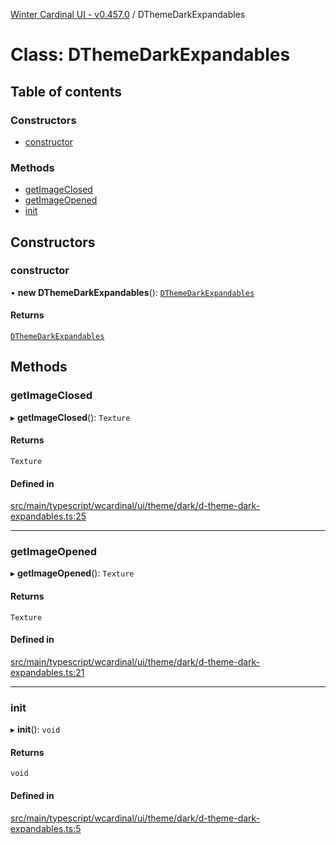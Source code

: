 [Winter Cardinal UI - v0.457.0](../index.md) / DThemeDarkExpandables

# Class: DThemeDarkExpandables

## Table of contents

### Constructors

- [constructor](DThemeDarkExpandables.md#constructor)

### Methods

- [getImageClosed](DThemeDarkExpandables.md#getimageclosed)
- [getImageOpened](DThemeDarkExpandables.md#getimageopened)
- [init](DThemeDarkExpandables.md#init)

## Constructors

### constructor

• **new DThemeDarkExpandables**(): [`DThemeDarkExpandables`](DThemeDarkExpandables.md)

#### Returns

[`DThemeDarkExpandables`](DThemeDarkExpandables.md)

## Methods

### getImageClosed

▸ **getImageClosed**(): `Texture`

#### Returns

`Texture`

#### Defined in

[src/main/typescript/wcardinal/ui/theme/dark/d-theme-dark-expandables.ts:25](https://github.com/winter-cardinal/winter-cardinal-ui/blob/v0.457.0/src/main/typescript/wcardinal/ui/theme/dark/d-theme-dark-expandables.ts#L25)

___

### getImageOpened

▸ **getImageOpened**(): `Texture`

#### Returns

`Texture`

#### Defined in

[src/main/typescript/wcardinal/ui/theme/dark/d-theme-dark-expandables.ts:21](https://github.com/winter-cardinal/winter-cardinal-ui/blob/v0.457.0/src/main/typescript/wcardinal/ui/theme/dark/d-theme-dark-expandables.ts#L21)

___

### init

▸ **init**(): `void`

#### Returns

`void`

#### Defined in

[src/main/typescript/wcardinal/ui/theme/dark/d-theme-dark-expandables.ts:5](https://github.com/winter-cardinal/winter-cardinal-ui/blob/v0.457.0/src/main/typescript/wcardinal/ui/theme/dark/d-theme-dark-expandables.ts#L5)
